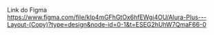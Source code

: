 Link do Figma
https://www.figma.com/file/kIp4mGFhGtOx6hfEWgi4OU/Alura-Plus---Layout-(Copy)?type=design&node-id=0-1&t=ESEG2hUhW7QmaF66-0

